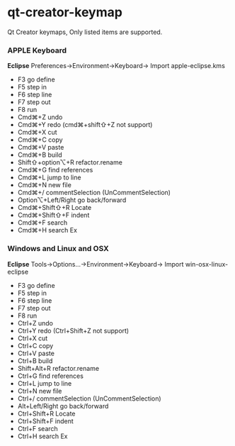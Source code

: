 # qt-creator-keymap

Qt Creator keymaps, Only listed items are supported.

### APPLE Keyboard
**Eclipse** Preferences->Environment->Keyboard-> Import apple-eclipse.kms

- F3 go define
- F5 step in 
- F6 step line
- F7 step out
- F8 run
- Cmd⌘+Z undo
- Cmd⌘+Y redo (cmd⌘+shift⇧+Z not support)
- Cmd⌘+X cut
- Cmd⌘+C copy
- Cmd⌘+V paste
- Cmd⌘+B build
- Shift⇧+option⌥+R refactor.rename
- Cmd⌘+G find references
- Cmd⌘+L jump to line
- Cmd⌘+N new file 
- Cmd⌘+/ commentSelection (UnCommentSelection)
- Option⌥+Left/Right go back/forward
- Cmd⌘+Shift⇧+R Locate
- Cmd⌘+Shift⇧+F indent
- Cmd⌘+F search
- Cmd⌘+H search Ex

### Windows and Linux and OSX
**Eclipse** Tools->Options...->Environment->Keyboard-> Import win-osx-linux-eclipse

- F3 go define
- F5 step in 
- F6 step line
- F7 step out
- F8 run
- Ctrl+Z undo
- Ctrl+Y redo (Ctrl+Shift+Z not support)
- Ctrl+X cut
- Ctrl+C copy
- Ctrl+V paste
- Ctrl+B build
- Shift+Alt+R refactor.rename
- Ctrl+G find references
- Ctrl+L jump to line
- Ctrl+N new file 
- Ctrl+/ commentSelection (UnCommentSelection)
- Alt+Left/Right go back/forward
- Ctrl+Shift+R Locate
- Ctrl+Shift+F indent
- Ctrl+F search
- Ctrl+H search Ex
